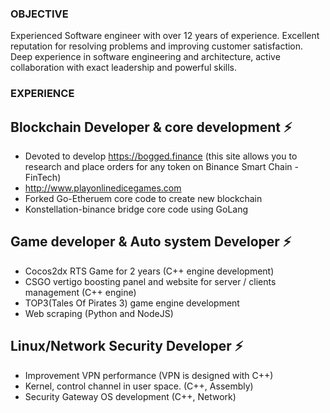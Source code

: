 ### OBJECTIVE
Experienced Software engineer with over 12 years of experience. Excellent reputation for resolving problems and improving customer satisfaction.
Deep experience in software engineering and architecture, active collaboration with exact leadership and powerful skills.

### EXPERIENCE

## Blockchain Developer & core development ⚡
- Devoted to develop https://bogged.finance (this site allows you to research and place orders for any token on Binance Smart Chain - FinTech)
- http://www.playonlinedicegames.com
- Forked Go-Etheruem core code to create new blockchain
- Konstellation-binance bridge core code using GoLang

## Game developer & Auto system Developer ⚡
- Cocos2dx RTS Game for 2 years (C++ engine development)
- CSGO vertigo boosting panel and website for server / clients management (C++ engine)
- TOP3(Tales Of Pirates 3) game engine development
- Web scraping (Python and NodeJS)

## Linux/Network Security Developer ⚡
- Improvement VPN performance (VPN is designed with C++)
- Kernel, control channel in user space. (C++, Assembly)
- Security Gateway OS development (C++, Network)

<!--
**Clearshine2021/Clearshine2021** is a ✨ _special_ ✨ repository because its `README.md` (this file) appears on your GitHub profile.

...
- 🔭 I’m currently working on ...
- 🌱 I’m currently learning ...
- 👯 I’m looking to collaborate on ...
- 🤔 I’m looking for help with ...
- 💬 Ask me about ...
- 📫 How to reach me: ...
- 😄 Pronouns: ...
- ⚡ Fun fact: ...
-->
